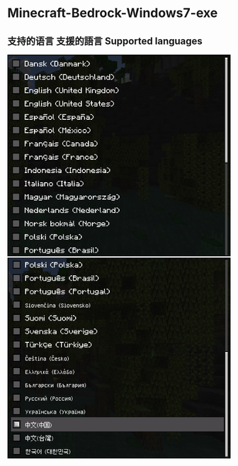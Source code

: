 # Minecraft-Bedrock-Windows7-exe  
## 支持的语言 支援的語言 Supported languages  
![](src/yuyan1.png)  
![](src/yuyan2.png)  
